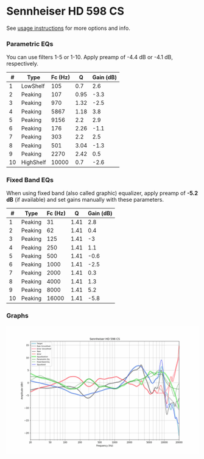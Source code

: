 # Sennheiser HD 598 CS
See [usage instructions](https://github.com/jaakkopasanen/AutoEq#usage) for more options and info.

### Parametric EQs
You can use filters 1-5 or 1-10. Apply preamp of -4.4 dB or -4.1 dB, respectively.

|   # | Type      |   Fc (Hz) |    Q |   Gain (dB) |
|-----|-----------|-----------|------|-------------|
|   1 | LowShelf  |       105 | 0.7  |         2.6 |
|   2 | Peaking   |       107 | 0.95 |        -3.3 |
|   3 | Peaking   |       970 | 1.32 |        -2.5 |
|   4 | Peaking   |      5867 | 1.18 |         3.8 |
|   5 | Peaking   |      9156 | 2.2  |         2.9 |
|   6 | Peaking   |       176 | 2.26 |        -1.1 |
|   7 | Peaking   |       303 | 2.2  |         2.5 |
|   8 | Peaking   |       501 | 3.04 |        -1.3 |
|   9 | Peaking   |      2270 | 2.42 |         0.5 |
|  10 | HighShelf |     10000 | 0.7  |        -2.6 |

### Fixed Band EQs
When using fixed band (also called graphic) equalizer, apply preamp of **-5.2 dB** (if available) and set gains manually with these parameters.

|   # | Type    |   Fc (Hz) |    Q |   Gain (dB) |
|-----|---------|-----------|------|-------------|
|   1 | Peaking |        31 | 1.41 |         2.8 |
|   2 | Peaking |        62 | 1.41 |         0.4 |
|   3 | Peaking |       125 | 1.41 |        -3   |
|   4 | Peaking |       250 | 1.41 |         1.1 |
|   5 | Peaking |       500 | 1.41 |        -0.6 |
|   6 | Peaking |      1000 | 1.41 |        -2.5 |
|   7 | Peaking |      2000 | 1.41 |         0.3 |
|   8 | Peaking |      4000 | 1.41 |         1.3 |
|   9 | Peaking |      8000 | 1.41 |         5.2 |
|  10 | Peaking |     16000 | 1.41 |        -5.8 |

### Graphs
![](./Sennheiser%20HD%20598%20CS.png)
